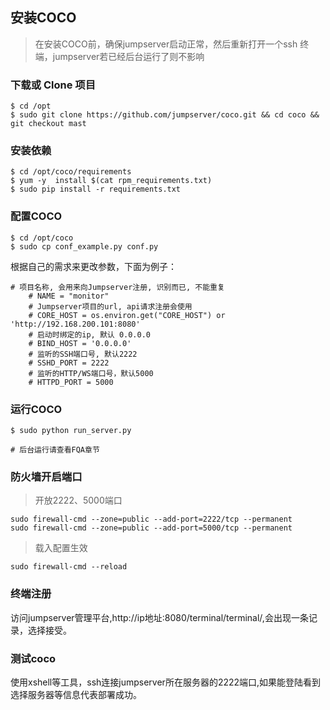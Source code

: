 ## 安装COCO

> 在安装COCO前，确保jumpserver启动正常，然后重新打开一个ssh 终端，jumpserver若已经后台运行了则不影响

### 下载或 Clone 项目

```
$ cd /opt
$ sudo git clone https://github.com/jumpserver/coco.git && cd coco && git checkout mast
```

### 安装依赖

```
$ cd /opt/coco/requirements
$ yum -y  install $(cat rpm_requirements.txt)
$ sudo pip install -r requirements.txt
```

### 配置COCO

```
$ cd /opt/coco
$ sudo cp conf_example.py conf.py
```

根据自己的需求来更改参数，下面为例子：

```
# 项目名称, 会用来向Jumpserver注册, 识别而已, 不能重复
    # NAME = "monitor"
    # Jumpserver项目的url, api请求注册会使用
    # CORE_HOST = os.environ.get("CORE_HOST") or 'http://192.168.200.101:8080'
    # 启动时绑定的ip, 默认 0.0.0.0
    # BIND_HOST = '0.0.0.0'
    # 监听的SSH端口号, 默认2222
    # SSHD_PORT = 2222
    # 监听的HTTP/WS端口号，默认5000
    # HTTPD_PORT = 5000
```

### 运行COCO

```
$ sudo python run_server.py

# 后台运行请查看FQA章节
```

###  防火墙开启端口

> 开放2222、5000端口

```
sudo firewall-cmd --zone=public --add-port=2222/tcp --permanent
sudo firewall-cmd --zone=public --add-port=5000/tcp --permanent
```

> 载入配置生效

```
sudo firewall-cmd --reload
```

### 终端注册

访问jumpserver管理平台,http://ip地址:8080/terminal/terminal/,会出现一条记录，选择接受。

### 测试coco 

使用xshell等工具，ssh连接jumpserver所在服务器的2222端口,如果能登陆看到选择服务器等信息代表部署成功。

